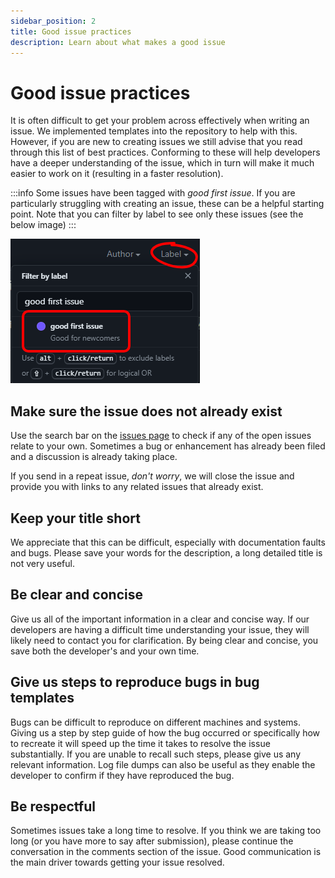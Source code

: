 ```yaml
---
sidebar_position: 2
title: Good issue practices
description: Learn about what makes a good issue
---
```


# Good issue practices

It is often difficult to get your problem across effectively when writing an issue. We implemented templates into the repository to help with this. However, if you are new to creating issues we still advise that you read through this list of best practices. Conforming to these will help developers have a deeper understanding of the issue, which in turn will make it much easier to work on it (resulting in a faster resolution).

:::info
Some issues have been tagged with *good first issue*. If you are particularly struggling with creating an issue, these can be a helpful starting point. Note that you can filter by label to see only these issues (see the below image)
:::

![Screenshot of filtering by label for good first issue](/good-issue-practices/Finding-good-first-issues.png)

## Make sure the issue does not already exist

Use the search bar on the [issues page](https://github.com/ejh243/BrainFANS/issues) to check if any of the open issues relate to your own. Sometimes a bug or enhancement has already been filed and a discussion is already taking place.

If you send in a repeat issue, *don't worry*, we will close the issue and provide you with links to any related issues that already exist.

## Keep your title short

We appreciate that this can be difficult, especially with documentation faults and bugs. Please save your words for the description, a long detailed title is not very useful.

## Be clear and concise

Give us all of the important information in a clear and concise way. If our developers are having a difficult time understanding your issue, they will likely need to contact you for clarification. By being clear and concise, you save both the developer's and your own time.

## Give us steps to reproduce bugs in bug templates

Bugs can be difficult to reproduce on different machines and systems. Giving us a step by step guide of how the bug occurred or specifically how to recreate it will speed up the time it takes to resolve the issue substantially. If you are unable to recall such steps, please give us any relevant information. Log file dumps can also be useful as they enable the developer to confirm if they have reproduced the bug.

## Be respectful

Sometimes issues take a long time to resolve. If you think we are taking too long (or you have more to say after submission), please continue the conversation in the comments section of the issue. Good communication is the main driver towards getting your issue resolved. 
